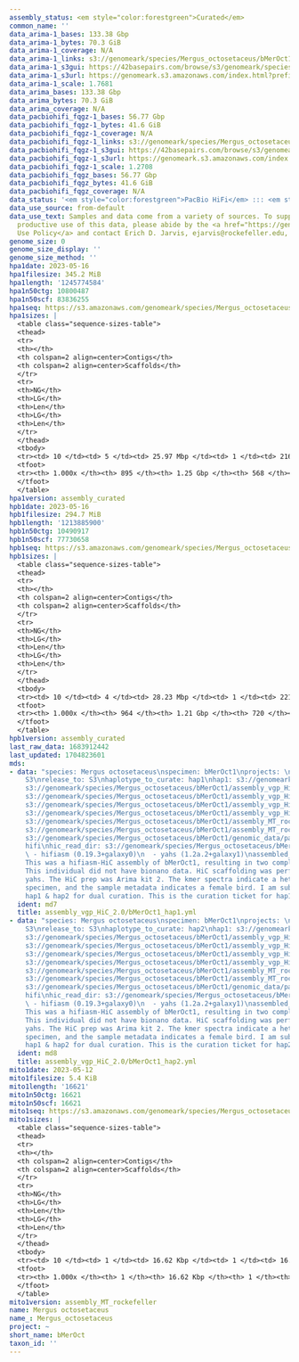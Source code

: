 ```yaml
---
assembly_status: <em style="color:forestgreen">Curated</em>
common_name: ''
data_arima-1_bases: 133.38 Gbp
data_arima-1_bytes: 70.3 GiB
data_arima-1_coverage: N/A
data_arima-1_links: s3://genomeark/species/Mergus_octosetaceus/bMerOct1/genomic_data/arima/<br>
data_arima-1_s3gui: https://42basepairs.com/browse/s3/genomeark/species/Mergus_octosetaceus/bMerOct1/genomic_data/arima/
data_arima-1_s3url: https://genomeark.s3.amazonaws.com/index.html?prefix=species/Mergus_octosetaceus/bMerOct1/genomic_data/arima/
data_arima-1_scale: 1.7681
data_arima_bases: 133.38 Gbp
data_arima_bytes: 70.3 GiB
data_arima_coverage: N/A
data_pacbiohifi_fqgz-1_bases: 56.77 Gbp
data_pacbiohifi_fqgz-1_bytes: 41.6 GiB
data_pacbiohifi_fqgz-1_coverage: N/A
data_pacbiohifi_fqgz-1_links: s3://genomeark/species/Mergus_octosetaceus/bMerOct1/genomic_data/pacbio_hifi/<br>
data_pacbiohifi_fqgz-1_s3gui: https://42basepairs.com/browse/s3/genomeark/species/Mergus_octosetaceus/bMerOct1/genomic_data/pacbio_hifi/
data_pacbiohifi_fqgz-1_s3url: https://genomeark.s3.amazonaws.com/index.html?prefix=species/Mergus_octosetaceus/bMerOct1/genomic_data/pacbio_hifi/
data_pacbiohifi_fqgz-1_scale: 1.2708
data_pacbiohifi_fqgz_bases: 56.77 Gbp
data_pacbiohifi_fqgz_bytes: 41.6 GiB
data_pacbiohifi_fqgz_coverage: N/A
data_status: '<em style="color:forestgreen">PacBio HiFi</em> ::: <em style="color:forestgreen">Arima</em>'
data_use_source: from-default
data_use_text: Samples and data come from a variety of sources. To support fair and
  productive use of this data, please abide by the <a href="https://genome10k.soe.ucsc.edu/data-use-policies/">Data
  Use Policy</a> and contact Erich D. Jarvis, ejarvis@rockefeller.edu, with any questions.
genome_size: 0
genome_size_display: ''
genome_size_method: ''
hpa1date: 2023-05-16
hpa1filesize: 345.2 MiB
hpa1length: '1245774584'
hpa1n50ctg: 10800487
hpa1n50scf: 83836255
hpa1seq: https://s3.amazonaws.com/genomeark/species/Mergus_octosetaceus/bMerOct1/assembly_curated/bMerOct1.hap1.cur.20230516.fasta.gz
hpa1sizes: |
  <table class="sequence-sizes-table">
  <thead>
  <tr>
  <th></th>
  <th colspan=2 align=center>Contigs</th>
  <th colspan=2 align=center>Scaffolds</th>
  </tr>
  <tr>
  <th>NG</th>
  <th>LG</th>
  <th>Len</th>
  <th>LG</th>
  <th>Len</th>
  </tr>
  </thead>
  <tbody>
  <tr><td> 10 </td><td> 5 </td><td> 25.97 Mbp </td><td> 1 </td><td> 216.68 Mbp </td></tr><tr><td> 20 </td><td> 10 </td><td> 21.83 Mbp </td><td> 2 </td><td> 170.47 Mbp </td></tr><tr><td> 30 </td><td> 16 </td><td> 17.21 Mbp </td><td> 2 </td><td> 170.47 Mbp </td></tr><tr><td> 40 </td><td> 24 </td><td> 13.22 Mbp </td><td> 3 </td><td> 125.30 Mbp </td></tr><tr style="background-color:#cccccc;"><td> 50 </td><td> 34 </td><td style="background-color:#88ff88;"> 10.80 Mbp </td><td> 5 </td><td style="background-color:#88ff88;"> 83.84 Mbp </td></tr><tr><td> 60 </td><td> 48 </td><td> 8.17 Mbp </td><td> 6 </td><td> 66.85 Mbp </td></tr><tr><td> 70 </td><td> 66 </td><td> 5.63 Mbp </td><td> 10 </td><td> 29.22 Mbp </td></tr><tr><td> 80 </td><td> 97 </td><td> 2.64 Mbp </td><td> 15 </td><td> 21.83 Mbp </td></tr><tr><td> 90 </td><td> 171 </td><td> 0.93 Mbp </td><td> 22 </td><td> 11.94 Mbp </td></tr><tr><td> 100 </td><td> 895 </td><td> 671  bp </td><td> 568 </td><td> 12.91 Kbp </td></tr></tbody>
  <tfoot>
  <tr><th> 1.000x </th><th> 895 </th><th> 1.25 Gbp </th><th> 568 </th><th> 1.25 Gbp </th></tr>
  </tfoot>
  </table>
hpa1version: assembly_curated
hpb1date: 2023-05-16
hpb1filesize: 294.7 MiB
hpb1length: '1213885900'
hpb1n50ctg: 10490917
hpb1n50scf: 77730658
hpb1seq: https://s3.amazonaws.com/genomeark/species/Mergus_octosetaceus/bMerOct1/assembly_curated/bMerOct1.hap2.cur.20230516.fasta.gz
hpb1sizes: |
  <table class="sequence-sizes-table">
  <thead>
  <tr>
  <th></th>
  <th colspan=2 align=center>Contigs</th>
  <th colspan=2 align=center>Scaffolds</th>
  </tr>
  <tr>
  <th>NG</th>
  <th>LG</th>
  <th>Len</th>
  <th>LG</th>
  <th>Len</th>
  </tr>
  </thead>
  <tbody>
  <tr><td> 10 </td><td> 4 </td><td> 28.23 Mbp </td><td> 1 </td><td> 221.79 Mbp </td></tr><tr><td> 20 </td><td> 9 </td><td> 24.26 Mbp </td><td> 2 </td><td> 178.44 Mbp </td></tr><tr><td> 30 </td><td> 14 </td><td> 19.39 Mbp </td><td> 2 </td><td> 178.44 Mbp </td></tr><tr><td> 40 </td><td> 22 </td><td> 13.45 Mbp </td><td> 3 </td><td> 131.79 Mbp </td></tr><tr style="background-color:#cccccc;"><td> 50 </td><td> 32 </td><td style="background-color:#88ff88;"> 10.49 Mbp </td><td> 4 </td><td style="background-color:#88ff88;"> 77.73 Mbp </td></tr><tr><td> 60 </td><td> 45 </td><td> 8.37 Mbp </td><td> 7 </td><td> 38.20 Mbp </td></tr><tr><td> 70 </td><td> 62 </td><td> 6.17 Mbp </td><td> 10 </td><td> 28.62 Mbp </td></tr><tr><td> 80 </td><td> 89 </td><td> 3.20 Mbp </td><td> 16 </td><td> 18.05 Mbp </td></tr><tr><td> 90 </td><td> 171 </td><td> 0.72 Mbp </td><td> 28 </td><td> 3.20 Mbp </td></tr><tr><td> 100 </td><td> 964 </td><td> 1.57 Kbp </td><td> 720 </td><td> 17.06 Kbp </td></tr></tbody>
  <tfoot>
  <tr><th> 1.000x </th><th> 964 </th><th> 1.21 Gbp </th><th> 720 </th><th> 1.21 Gbp </th></tr>
  </tfoot>
  </table>
hpb1version: assembly_curated
last_raw_data: 1683912442
last_updated: 1704823601
mds:
- data: "species: Mergus octosetaceus\nspecimen: bMerOct1\nprojects: \n  - vgp\ndata_location:
    S3\nrelease_to: S3\nhaplotype_to_curate: hap1\nhap1: s3://genomeark/species/Mergus_octosetaceus/bMerOct1/assembly_vgp_HiC_2.0/bMerOct1.HiC.hap1.20230516.fasta.gz\nhap2:
    s3://genomeark/species/Mergus_octosetaceus/bMerOct1/assembly_vgp_HiC_2.0/bMerOct1.HiC.hap2.20230516.fasta.gz\npretext_hap1:
    s3://genomeark/species/Mergus_octosetaceus/bMerOct1/assembly_vgp_HiC_2.0/evaluation/hap1/pretext/bMerOct1_hap1__s2_heatmap.pretext\npretext_hap2:
    s3://genomeark/species/Mergus_octosetaceus/bMerOct1/assembly_vgp_HiC_2.0/evaluation/hap2/pretext/bMerOct1_hap2__s2_heatmap.pretext\nkmer_spectra_img:
    s3://genomeark/species/Mergus_octosetaceus/bMerOct1/assembly_vgp_HiC_2.0/evaluation/merqury/bMerOct1_png/\nmito:
    s3://genomeark/species/Mergus_octosetaceus/bMerOct1/assembly_MT_rockefeller/bMerOct1.MT.20230512.fasta.gz\nmito_gb:
    s3://genomeark/species/Mergus_octosetaceus/bMerOct1/assembly_MT_rockefeller/bMerOct1.MT.20230512.gb\npacbio_read_dir:
    s3://genomeark/species/Mergus_octosetaceus/bMerOct1/genomic_data/pacbio_hifi/\npacbio_read_type:
    hifi\nhic_read_dir: s3://genomeark/species/Mergus_octosetaceus/bMerOct1/genomic_data/arima/\npipeline:\n
    \ - hifiasm (0.19.3+galaxy0)\n  - yahs (1.2a.2+galaxy1)\nassembled_by_group: Rockefeller\nnotes:
    This was a hifiasm-HiC assembly of bMerOct1, resulting in two complete haplotypes.
    This individual did not have bionano data. HiC scaffolding was performed with
    yahs. The HiC prep was Arima kit 2. The kmer spectra indicate a heterogametic
    specimen, and the sample metadata indicates a female bird. I am submitting both
    hap1 & hap2 for dual curation. This is the curation ticket for hap1. "
  ident: md7
  title: assembly_vgp_HiC_2.0/bMerOct1_hap1.yml
- data: "species: Mergus octosetaceus\nspecimen: bMerOct1\nprojects: \n  - vgp\ndata_location:
    S3\nrelease_to: S3\nhaplotype_to_curate: hap2\nhap1: s3://genomeark/species/Mergus_octosetaceus/bMerOct1/assembly_vgp_HiC_2.0/bMerOct1.HiC.hap1.20230516.fasta.gz\nhap2:
    s3://genomeark/species/Mergus_octosetaceus/bMerOct1/assembly_vgp_HiC_2.0/bMerOct1.HiC.hap2.20230516.fasta.gz\npretext_hap1:
    s3://genomeark/species/Mergus_octosetaceus/bMerOct1/assembly_vgp_HiC_2.0/evaluation/hap1/pretext/bMerOct1_hap1__s2_heatmap.pretext\npretext_hap2:
    s3://genomeark/species/Mergus_octosetaceus/bMerOct1/assembly_vgp_HiC_2.0/evaluation/hap2/pretext/bMerOct1_hap2__s2_heatmap.pretext\nkmer_spectra_img:
    s3://genomeark/species/Mergus_octosetaceus/bMerOct1/assembly_vgp_HiC_2.0/evaluation/merqury/bMerOct1_png/\nmito:
    s3://genomeark/species/Mergus_octosetaceus/bMerOct1/assembly_MT_rockefeller/bMerOct1.MT.20230512.fasta.gz\nmito_gb:
    s3://genomeark/species/Mergus_octosetaceus/bMerOct1/assembly_MT_rockefeller/bMerOct1.MT.20230512.gb\npacbio_read_dir:
    s3://genomeark/species/Mergus_octosetaceus/bMerOct1/genomic_data/pacbio_hifi/\npacbio_read_type:
    hifi\nhic_read_dir: s3://genomeark/species/Mergus_octosetaceus/bMerOct1/genomic_data/arima/\npipeline:\n
    \ - hifiasm (0.19.3+galaxy0)\n  - yahs (1.2a.2+galaxy1)\nassembled_by_group: Rockefeller\nnotes:
    This was a hifiasm-HiC assembly of bMerOct1, resulting in two complete haplotypes.
    This individual did not have bionano data. HiC scaffolding was performed with
    yahs. The HiC prep was Arima kit 2. The kmer spectra indicate a heterogametic
    specimen, and the sample metadata indicates a female bird. I am submitting both
    hap1 & hap2 for dual curation. This is the curation ticket for hap2. "
  ident: md8
  title: assembly_vgp_HiC_2.0/bMerOct1_hap2.yml
mito1date: 2023-05-12
mito1filesize: 5.4 KiB
mito1length: '16621'
mito1n50ctg: 16621
mito1n50scf: 16621
mito1seq: https://s3.amazonaws.com/genomeark/species/Mergus_octosetaceus/bMerOct1/assembly_MT_rockefeller/bMerOct1.MT.20230512.fasta.gz
mito1sizes: |
  <table class="sequence-sizes-table">
  <thead>
  <tr>
  <th></th>
  <th colspan=2 align=center>Contigs</th>
  <th colspan=2 align=center>Scaffolds</th>
  </tr>
  <tr>
  <th>NG</th>
  <th>LG</th>
  <th>Len</th>
  <th>LG</th>
  <th>Len</th>
  </tr>
  </thead>
  <tbody>
  <tr><td> 10 </td><td> 1 </td><td> 16.62 Kbp </td><td> 1 </td><td> 16.62 Kbp </td></tr><tr><td> 20 </td><td> 1 </td><td> 16.62 Kbp </td><td> 1 </td><td> 16.62 Kbp </td></tr><tr><td> 30 </td><td> 1 </td><td> 16.62 Kbp </td><td> 1 </td><td> 16.62 Kbp </td></tr><tr><td> 40 </td><td> 1 </td><td> 16.62 Kbp </td><td> 1 </td><td> 16.62 Kbp </td></tr><tr style="background-color:#cccccc;"><td> 50 </td><td> 1 </td><td style="background-color:#ff8888;"> 16.62 Kbp </td><td> 1 </td><td style="background-color:#ff8888;"> 16.62 Kbp </td></tr><tr><td> 60 </td><td> 1 </td><td> 16.62 Kbp </td><td> 1 </td><td> 16.62 Kbp </td></tr><tr><td> 70 </td><td> 1 </td><td> 16.62 Kbp </td><td> 1 </td><td> 16.62 Kbp </td></tr><tr><td> 80 </td><td> 1 </td><td> 16.62 Kbp </td><td> 1 </td><td> 16.62 Kbp </td></tr><tr><td> 90 </td><td> 1 </td><td> 16.62 Kbp </td><td> 1 </td><td> 16.62 Kbp </td></tr><tr><td> 100 </td><td> 1 </td><td> 16.62 Kbp </td><td> 1 </td><td> 16.62 Kbp </td></tr></tbody>
  <tfoot>
  <tr><th> 1.000x </th><th> 1 </th><th> 16.62 Kbp </th><th> 1 </th><th> 16.62 Kbp </th></tr>
  </tfoot>
  </table>
mito1version: assembly_MT_rockefeller
name: Mergus octosetaceus
name_: Mergus_octosetaceus
project: ~
short_name: bMerOct
taxon_id: ''
---
```

